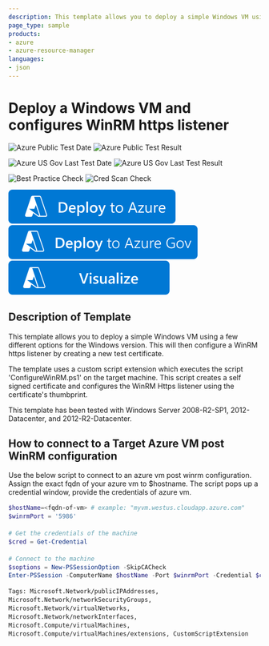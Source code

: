 ```yaml
---
description: This template allows you to deploy a simple Windows VM using a few different options for the Windows version. This will then configure a WinRM https listener. User need to provide the value of parameter 'hostNameScriptArgument' which is the fqdn of the VM. Example&#58; testvm.westus.cloupdapp.azure.com or *.westus.cloupdapp.azure.com
page_type: sample
products:
- azure
- azure-resource-manager
languages:
- json
---
```

# Deploy a Windows VM and configures WinRM https listener

![Azure Public Test Date](https://azurequickstartsservice.blob.core.windows.net/badges/demos/vm-winrm-windows/PublicLastTestDate.svg)
![Azure Public Test Result](https://azurequickstartsservice.blob.core.windows.net/badges/demos/vm-winrm-windows/PublicDeployment.svg)

![Azure US Gov Last Test Date](https://azurequickstartsservice.blob.core.windows.net/badges/demos/vm-winrm-windows/FairfaxLastTestDate.svg)
![Azure US Gov Last Test Result](https://azurequickstartsservice.blob.core.windows.net/badges/demos/vm-winrm-windows/FairfaxDeployment.svg)

![Best Practice Check](https://azurequickstartsservice.blob.core.windows.net/badges/demos/vm-winrm-windows/BestPracticeResult.svg)
![Cred Scan Check](https://azurequickstartsservice.blob.core.windows.net/badges/demos/vm-winrm-windows/CredScanResult.svg)

[![Deploy To Azure](https://raw.githubusercontent.com/Azure/azure-quickstart-templates/master/1-CONTRIBUTION-GUIDE/images/deploytoazure.svg?sanitize=true)](https://portal.azure.com/#create/Microsoft.Template/uri/https%3A%2F%2Fraw.githubusercontent.com%2FAzure%2Fazure-quickstart-templates%2Fmaster%2Fdemos%2Fvm-winrm-windows%2Fazuredeploy.json)
[![Deploy To Azure US Gov](https://raw.githubusercontent.com/Azure/azure-quickstart-templates/master/1-CONTRIBUTION-GUIDE/images/deploytoazuregov.svg?sanitize=true)](https://portal.azure.us/#create/Microsoft.Template/uri/https%3A%2F%2Fraw.githubusercontent.com%2FAzure%2Fazure-quickstart-templates%2Fmaster%2Fdemos%2Fvm-winrm-windows%2Fazuredeploy.json)
[![Visualize](https://raw.githubusercontent.com/Azure/azure-quickstart-templates/master/1-CONTRIBUTION-GUIDE/images/visualizebutton.svg?sanitize=true)](http://armviz.io/#/?load=https%3A%2F%2Fraw.githubusercontent.com%2FAzure%2Fazure-quickstart-templates%2Fmaster%2Fdemos%2Fvm-winrm-windows%2Fazuredeploy.json)

## Description of Template

This template allows you to deploy a simple Windows VM using a few different options for the Windows version.
This will then configure a WinRM https listener by creating a new test certificate.

The template uses a custom script extension which executes the script 'ConfigureWinRM.ps1' on the target machine.
This script creates a self signed certificate and configures the WinRM Https listener using the certificate's thumbprint.

This template has been tested with Windows Server 2008-R2-SP1, 2012-Datacenter, and 2012-R2-Datacenter.

## How to connect to a Target Azure VM post WinRM configuration

Use the below script to connect to an azure vm post winrm configuration. Assign the exact fqdn of your azure vm to $hostname.
The script pops up a credential window, provide the credentials of azure vm.

```powershell
$hostName=<fqdn-of-vm> # example: "myvm.westus.cloudapp.azure.com"
$winrmPort = '5986'

# Get the credentials of the machine
$cred = Get-Credential

# Connect to the machine
$soptions = New-PSSessionOption -SkipCACheck
Enter-PSSession -ComputerName $hostName -Port $winrmPort -Credential $cred -SessionOption $soptions -UseSSL

```

`Tags: Microsoft.Network/publicIPAddresses, Microsoft.Network/networkSecurityGroups, Microsoft.Network/virtualNetworks, Microsoft.Network/networkInterfaces, Microsoft.Compute/virtualMachines, Microsoft.Compute/virtualMachines/extensions, CustomScriptExtension`
